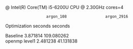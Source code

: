 @ Intel(R) Core(TM) i5-6200U CPU @ 2.30GHz cores=4

                      argon_108                 argon_2916  
                        
Optimization    seconds            		seconds 
       
Baseline        3.871814             		109.080262    
openmp level1   2.481238           		41.131838     
					
